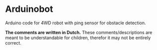 # Arduinobot
Arduino code for 4WD robot with ping sensor for obstacle detection.  
  
__The comments are written in Dutch.__ These comments/descriptions are meant to be understandable for children, therefor it may not be entirely correct.
